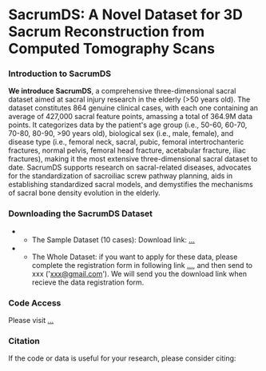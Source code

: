 # SacrumDS: A Novel Dataset for 3D Sacrum Reconstruction from Computed Tomography Scans

### Introduction to SacrumDS
**We introduce SacrumDS**, a comprehensive three-dimensional sacral dataset aimed at sacral injury research in the elderly (>50 years old). The dataset constitutes 864 genuine clinical cases, with each one containing an average of 427,000 sacral feature points, amassing a total of 364.9M data points. It categorizes data by the patient's age group (i.e., 50-60, 60-70, 70-80, 80-90, >90 years old), biological sex (i.e., male, female), and disease type (i.e., femoral neck, sacral, pubic, femoral intertrochanteric fractures, normal pelvis, femoral head fracture, acetabular fracture, iliac fractures), making it the most extensive three-dimensional sacral dataset to date. SacrumDS supports research on sacral-related diseases, advocates for the standardization of sacroiliac screw pathway planning, aids in establishing standardized sacral models, and demystifies the mechanisms of sacral bone density evolution in the elderly.

### Downloading the SacrumDS Dataset
- * The Sample Dataset (10 cases): Download link: [...](...)
- * The Whole Dataset: if you want to apply for these data, please complete the registration form in following link [...](...), and then send to xxx ('xxx@gmail.com'). We will send you the download link when recieve the data registration form.

### Code Access
Please visit [...](...)

### Citation
If the code or data is useful for your research, please consider citing:
